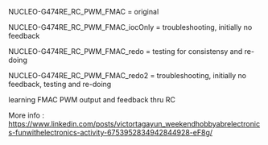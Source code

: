 NUCLEO-G474RE_RC_PWM_FMAC         = original

NUCLEO-G474RE_RC_PWM_FMAC_iocOnly = troubleshooting, initially no feedback

NUCLEO-G474RE_RC_PWM_FMAC_redo    = testing for consistensy and re-doing

NUCLEO-G474RE_RC_PWM_FMAC_redo2   = troubleshooting, initially no feedback, testing and re-doing

learning FMAC
PWM output and feedback thru RC

More info : https://www.linkedin.com/posts/victortagayun_weekendhobbyabrelectronics-funwithelectronics-activity-6753952834942844928-eF8g/
